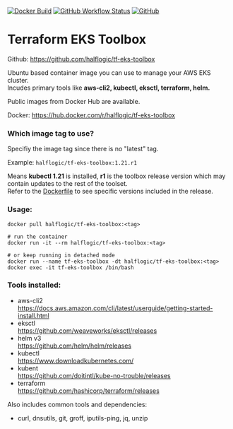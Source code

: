 [![Docker Build](https://github.com/halflogic/tf-eks-toolbox/actions/workflows/docker-build-release.yml/badge.svg)](https://github.com/halflogic/tf-eks-toolbox/actions/workflows/docker-build-release.yml)
[![GitHub Workflow Status](https://img.shields.io/github/workflow/status/halflogic/tf-eks-toolbox/Docker%20Build%20Push%20Release)](https://github.com/halflogic/tf-eks-toolbox/actions/workflows/docker-build-release.yml) 
[![GitHub](https://img.shields.io/github/license/halflogic/tf-eks-toolbox)](https://github.com/halflogic/tf-eks-toolbox/blob/master/LICENSE)


# Terraform EKS Toolbox 

Github: https://github.com/halflogic/tf-eks-toolbox

Ubuntu based container image you can use to manage your AWS EKS cluster.\
Incudes primary tools like **aws-cli2, kubectl, eksctl, terraform, helm.**

Public images from Docker Hub are available.

Docker: https://hub.docker.com/r/halflogic/tf-eks-toolbox

### Which image tag to use?

Specifiy the image tag since there is no "latest" tag.

Example: ` halflogic/tf-eks-toolbox:1.21.r1 `

Means **kubectl 1.21** is installed, **r1** is the toolbox release version which may contain updates to the rest of the toolset.\
Refer to the [Dockerfile](https://github.com/halflogic/tf-eks-toolbox/blob/master/Dockerfile) to see specific versions included in the release.

### Usage:
```
docker pull halflogic/tf-eks-toolbox:<tag>

# run the container
docker run -it --rm halflogic/tf-eks-toolbox:<tag>

# or keep running in detached mode
docker run --name tf-eks-toolbox -dt halflogic/tf-eks-toolbox:<tag>
docker exec -it tf-eks-toolbox /bin/bash
```


### Tools installed:

- aws-cli2\
  https://docs.aws.amazon.com/cli/latest/userguide/getting-started-install.html
- eksctl\
  https://github.com/weaveworks/eksctl/releases
- helm v3\
  https://github.com/helm/helm/releases
- kubectl\
  https://www.downloadkubernetes.com/
- kubent\
  https://github.com/doitintl/kube-no-trouble/releases
- terraform\
  https://github.com/hashicorp/terraform/releases

Also includes common tools and dependencies:

- curl, dnsutils, git, groff, iputils-ping, jq, unzip

